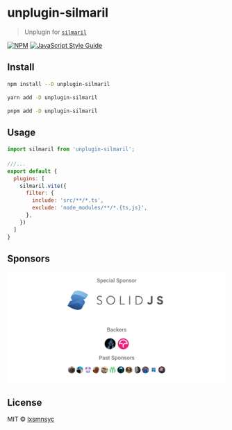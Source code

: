 # unplugin-silmaril

> Unplugin for [`silmaril`](https://github.com/lxsmnsyc/silmaril)

[![NPM](https://img.shields.io/npm/v/unplugin-silmaril.svg)](https://www.npmjs.com/package/unplugin-silmaril) [![JavaScript Style Guide](https://badgen.net/badge/code%20style/airbnb/ff5a5f?icon=airbnb)](https://github.com/airbnb/javascript)

## Install

```bash
npm install --D unplugin-silmaril
```

```bash
yarn add -D unplugin-silmaril
```

```bash
pnpm add -D unplugin-silmaril
```

## Usage

```js
import silmaril from 'unplugin-silmaril';

///...
export default {
  plugins: [
    silmaril.vite({
      filter: {
        include: 'src/**/*.ts',
        exclude: 'node_modules/**/*.{ts,js}',
      },
    })
  ]
}
```

## Sponsors

![Sponsors](https://github.com/lxsmnsyc/sponsors/blob/main/sponsors.svg?raw=true)

## License

MIT © [lxsmnsyc](https://github.com/lxsmnsyc)
